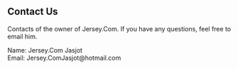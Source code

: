 <!DOCTYPE html>
<html lang="en">
  <head>
    <meta charset="UTF-8">
    <meta name="viewport" content="width=device-width,
      initial-scale=1.0">
    <title>Contact Us - Jersey.Com</title>
      <h2>Contact Us</h2>
      <p>Contacts of the owner of Jersey.Com. If you have any questions, feel free to email him. 
    <form action="/submit_contact" method="POST">
        <div class="form-group">
          <label for="name">Name: Jersey.Com  Jasjot</label>
        </div> <div class="form-group">
          <label for="email">Email: Jersey.ComJasjot@hotmail.com </label>
       </div>
        <div class="form-group">
        </div>
      </form>
    </div>
  </body>
</html>
